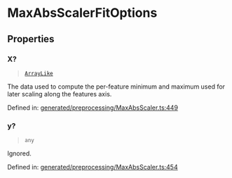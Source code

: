 # MaxAbsScalerFitOptions

## Properties

### X?

> [`ArrayLike`](../types/ArrayLike.md)

The data used to compute the per-feature minimum and maximum used for later scaling along the features axis.

Defined in:  [generated/preprocessing/MaxAbsScaler.ts:449](https://github.com/transitive-bullshit/scikit-learn-ts/blob/92ab806/packages/sklearn/src/generated/preprocessing/MaxAbsScaler.ts#L449)

### y?

> `any`

Ignored.

Defined in:  [generated/preprocessing/MaxAbsScaler.ts:454](https://github.com/transitive-bullshit/scikit-learn-ts/blob/92ab806/packages/sklearn/src/generated/preprocessing/MaxAbsScaler.ts#L454)
